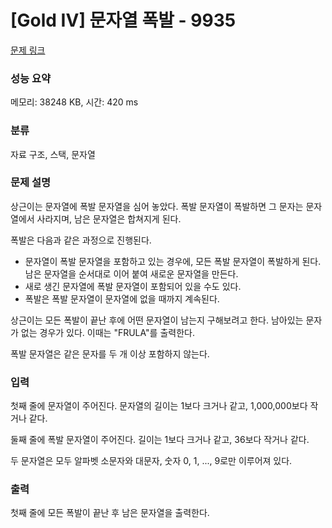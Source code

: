 # [Gold IV] 문자열 폭발 - 9935 

[문제 링크](https://www.acmicpc.net/problem/9935) 

### 성능 요약

메모리: 38248 KB, 시간: 420 ms

### 분류

자료 구조, 스택, 문자열

### 문제 설명

<p>상근이는 문자열에 폭발 문자열을 심어 놓았다. 폭발 문자열이 폭발하면 그 문자는 문자열에서 사라지며, 남은 문자열은 합쳐지게 된다.</p>

<p>폭발은 다음과 같은 과정으로 진행된다.</p>

<ul>
	<li>문자열이 폭발 문자열을 포함하고 있는 경우에, 모든 폭발 문자열이 폭발하게 된다. 남은 문자열을 순서대로 이어 붙여 새로운 문자열을 만든다.</li>
	<li>새로 생긴 문자열에 폭발 문자열이 포함되어 있을 수도 있다.</li>
	<li>폭발은 폭발 문자열이 문자열에 없을 때까지 계속된다.</li>
</ul>

<p>상근이는 모든 폭발이 끝난 후에 어떤 문자열이 남는지 구해보려고 한다. 남아있는 문자가 없는 경우가 있다. 이때는 "FRULA"를 출력한다.</p>

<p>폭발 문자열은 같은 문자를 두 개 이상 포함하지 않는다.</p>

### 입력 

 <p>첫째 줄에 문자열이 주어진다. 문자열의 길이는 1보다 크거나 같고, 1,000,000보다 작거나 같다.</p>

<p>둘째 줄에 폭발 문자열이 주어진다. 길이는 1보다 크거나 같고, 36보다 작거나 같다.</p>

<p>두 문자열은 모두 알파벳 소문자와 대문자, 숫자 0, 1, ..., 9로만 이루어져 있다.</p>

### 출력 

 <p>첫째 줄에 모든 폭발이 끝난 후 남은 문자열을 출력한다.</p>

